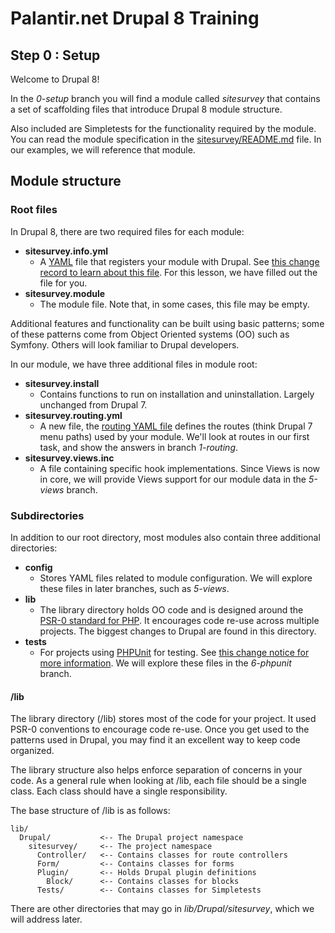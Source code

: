 # Palantir.net Drupal 8 Training

## Step 0 : Setup

Welcome to Drupal 8!

In the _0-setup_ branch you will find a module called *sitesurvey* that contains a set of scaffolding files that introduce Drupal 8 module structure.

Also included are Simpletests for the functionality required by the module. You can read the module specification in the [sitesurvey/README.md](https://github.com/palantirnet/training/tree/0-setup/sitesurvey) file. In our examples, we will reference that module.

## Module structure

### Root files

In Drupal 8, there are two required files for each module:
* **sitesurvey.info.yml**
  * A [YAML](http://yaml.org/) file that registers your module with Drupal. See [this change record to learn about this file](https://drupal.org/node/1935708). For this lesson, we have filled out the file for you.
* **sitesurvey.module**
  * The module file. Note that, in some cases, this file may be empty.

Additional features and functionality can be built using basic patterns; some of these patterns come from Object Oriented systems (OO) such as Symfony. Others will look familiar to Drupal developers.

In our module, we have three additional files in module root:
* **sitesurvey.install**
  * Contains functions to run on installation and uninstallation. Largely unchanged from Drupal 7.
* **sitesurvey.routing.yml**
  * A new file, the [routing YAML file](https://drupal.org/node/1800686) defines the routes (think Drupal 7 menu paths) used by your module. We'll look at routes in our first task, and show the answers in branch _1-routing_.
* **sitesurvey.views.inc**
  * A file containing specific hook implementations. Since Views is now in core, we will provide Views support for our module data in the _5-views_ branch.

### Subdirectories

In addition to our root directory, most modules also contain three additional directories:

* **config**
  * Stores YAML files related to module configuration. We will explore these files in later branches, such as _5-views_.
* **lib**
  * The library directory holds OO code and is designed around the [PSR-0 standard for PHP](https://github.com/php-fig/fig-standards/blob/master/accepted/PSR-0.md). It encourages code re-use across multiple projects. The biggest changes to Drupal are found in this directory.
* **tests**
  * For projects using [PHPUnit](http://www.phpunit.de/) for testing. See [this change notice for more information](https://drupal.org/node/2012184). We will explore these files in the _6-phpunit_ branch.

#### /lib

The library directory (/lib) stores most of the code for your project. It used PSR-0 conventions to encourage code re-use. Once you get used to the patterns used in Drupal, you may find it an excellent way to keep code organized.

The library structure also helps enforce separation of concerns in your code. As a general rule when looking at /lib, each file should be a single class. Each class should have a single responsibility.

The base structure of /lib is as follows:

    lib/
      Drupal/           <-- The Drupal project namespace
        sitesurvey/     <-- The project namespace
          Controller/   <-- Contains classes for route controllers
          Form/         <-- Contains classes for forms
          Plugin/       <-- Holds Drupal plugin definitions
            Block/      <-- Contains classes for blocks
          Tests/        <-- Contains classes for Simpletests

There are other directories that may go in _lib/Drupal/sitesurvey_, which we will address later.
